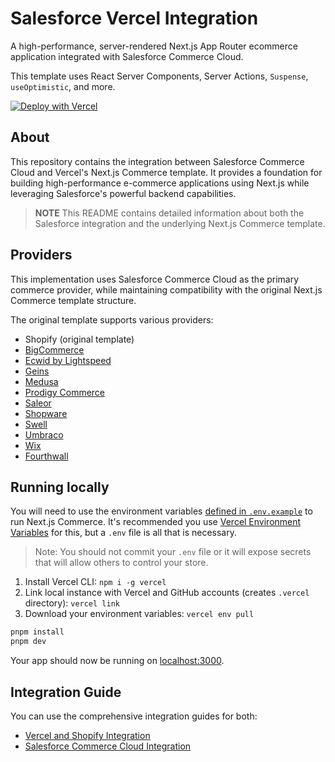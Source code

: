 # Salesforce Vercel Integration

A high-performance, server-rendered Next.js App Router ecommerce application integrated with Salesforce Commerce Cloud.

This template uses React Server Components, Server Actions, `Suspense`, `useOptimistic`, and more.

[![Deploy with Vercel](https://vercel.com/button)](https://vercel.com/new/clone?repository-url=https%3A%2F%2Fgithub.com%2Fvercel%2Fcommerce&project-name=commerce&repo-name=commerce&demo-title=Next.js%20Commerce&demo-url=https%3A%2F%2Fdemo.vercel.store&demo-image=https%3A%2F%2Fbigcommerce-demo-asset-ksvtgfvnd.vercel.app%2Fbigcommerce.png&env=COMPANY_NAME,SHOPIFY_REVALIDATION_SECRET,SHOPIFY_STORE_DOMAIN,SHOPIFY_STOREFRONT_ACCESS_TOKEN,SITE_NAME,TWITTER_CREATOR,TWITTER_SITE)

## About

This repository contains the integration between Salesforce Commerce Cloud and Vercel's Next.js Commerce template. It provides a foundation for building high-performance e-commerce applications using Next.js while leveraging Salesforce's powerful backend capabilities.

> **NOTE** This README contains detailed information about both the Salesforce integration and the underlying Next.js Commerce template.

## Providers

This implementation uses Salesforce Commerce Cloud as the primary commerce provider, while maintaining compatibility with the original Next.js Commerce template structure.

The original template supports various providers:

- Shopify (original template)
- [BigCommerce](https://github.com/bigcommerce/nextjs-commerce)
- [Ecwid by Lightspeed](https://github.com/Ecwid/ecwid-nextjs-commerce/)
- [Geins](https://github.com/geins-io/vercel-nextjs-commerce)
- [Medusa](https://github.com/medusajs/vercel-commerce)
- [Prodigy Commerce](https://github.com/prodigycommerce/nextjs-commerce)
- [Saleor](https://github.com/saleor/nextjs-commerce)
- [Shopware](https://github.com/shopwareLabs/vercel-commerce)
- [Swell](https://github.com/swellstores/verswell-commerce)
- [Umbraco](https://github.com/umbraco/Umbraco.VercelCommerce.Demo)
- [Wix](https://github.com/wix/nextjs-commerce)
- [Fourthwall](https://github.com/FourthwallHQ/vercel-commerce)

## Running locally

You will need to use the environment variables [defined in `.env.example`](.env.example) to run Next.js Commerce. It's recommended you use [Vercel Environment Variables](https://vercel.com/docs/concepts/projects/environment-variables) for this, but a `.env` file is all that is necessary.

> Note: You should not commit your `.env` file or it will expose secrets that will allow others to control your store.

1. Install Vercel CLI: `npm i -g vercel`
2. Link local instance with Vercel and GitHub accounts (creates `.vercel` directory): `vercel link`
3. Download your environment variables: `vercel env pull`

```bash
pnpm install
pnpm dev
```

Your app should now be running on [localhost:3000](http://localhost:3000/).

## Integration Guide

You can use the comprehensive integration guides for both:
- [Vercel and Shopify Integration](https://vercel.com/docs/integrations/ecommerce/shopify)
- [Salesforce Commerce Cloud Integration](https://developer.salesforce.com/docs/commerce/commerce-api/guide/get-started.html)
